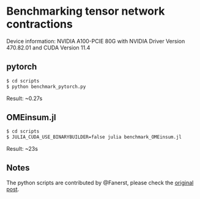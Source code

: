 # Benchmarking tensor network contractions

Device information: NVIDIA A100-PCIE 80G with NVIDIA Driver Version 470.82.01 and CUDA Version 11.4

## pytorch

```bash
$ cd scripts
$ python benchmark_pytorch.py
```

Result: ~0.27s

## OMEinsum.jl

```bash
$ cd scripts
$ JULIA_CUDA_USE_BINARYBUILDER=false julia benchmark_OMEinsum.jl
```

Result: ~23s


## Notes
The python scripts are contributed by @Fanerst, please check the [original post](https://github.com/under-Peter/OMEinsum.jl/issues/133#issuecomment-1003662057).